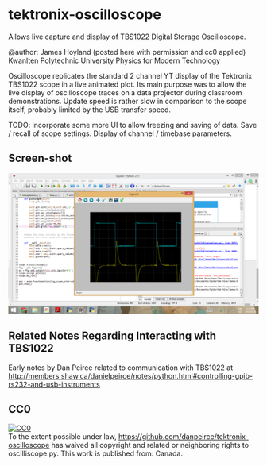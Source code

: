 # tektronix-oscilloscope
Allows live capture and display of TBS1022 Digital Storage Oscilloscope.

@author: James Hoyland (posted here with permission and cc0 applied)
Kwanlten Polytechnic University
Physics for Modern Technology

Oscilloscope replicates the standard 2 channel YT display of the Tektronix TBS1022
scope in a live animated plot. Its main purpose was to allow the live display of oscilloscope
traces on a data projector during classroom demonstrations. Update speed is rather slow
in comparison to the scope itself, probably limited by the USB transfer speed.

TODO: incorporate some more UI to allow freezing and saving of data. Save / recall of scope
settings. Display of channel / timebase parameters.

## Screen-shot

![](images/Screenshot2015-03-29.png)

## Related Notes Regarding Interacting with TBS1022

Early notes by Dan Peirce related to communication with TBS1022 at
<http://members.shaw.ca/danielpeirce/notes/python.html#controlling-gpib-rs232-and-usb-instruments>

## CC0

<p xmlns:dct="http://purl.org/dc/terms/" xmlns:vcard="http://www.w3.org/2001/vcard-rdf/3.0#">
  <a rel="license"
     href="http://creativecommons.org/publicdomain/zero/1.0/">
    <img src="http://i.creativecommons.org/p/zero/1.0/88x31.png" style="border-style: none;" alt="CC0" />
  </a>
  <br />
  To the extent possible under law,
  <a rel="dct:publisher"
     href="https://github.com/danpeirce/tektronix-oscilloscope">https://github.com/danpeirce/tektronix-oscilloscope</a>
  has waived all copyright and related or neighboring rights to
  <span property="dct:title">oscilliscope.py</span>.
This work is published from:
<span property="vcard:Country" datatype="dct:ISO3166"
      content="CA" about="https://github.com/danpeirce/tektronix-oscilloscope">
  Canada</span>.
</p>
